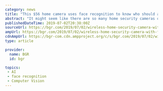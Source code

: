 ```yaml
---
category: news
title: "This $56 home camera uses face recognition to know who should and shouldn’t be in your home"
abstract: "It might seem like there are so many home security cameras out there these days that they’re all the same, but we can assure you that’s not true at all. Case in point: the Tend Insights Lynx 2 ..."
publishedDateTime: 2019-07-02T20:38:00Z
sourceUrl: https://bgr.com/2019/07/02/wireless-home-security-camera-with-face-recognition-amazon-prime/
ampUrl: https://bgr.com/2019/07/02/wireless-home-security-camera-with-face-recognition-amazon-prime/amp/
cdnAmpUrl: https://bgr-com.cdn.ampproject.org/c/s/bgr.com/2019/07/02/wireless-home-security-camera-with-face-recognition-amazon-prime/amp/
type: article

provider:
  name: BGR
  id: bgr

topics:
 - AI
 - face recognition
 - Computer Vision
---
```


